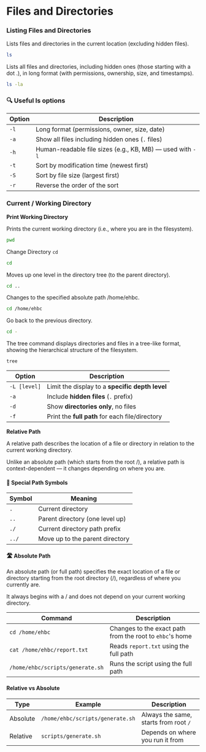 # Files and Directories

### **Listing Files and Directories**

Lists files and directories in the current location (excluding hidden files).

```bash
ls
```

Lists all files and directories, including hidden ones (those starting with a dot .), in long format (with permissions, ownership, size, and timestamps).


```bash
ls -la
```

### 🔍 Useful ls options

| Option | Description                                               |
| ------ | --------------------------------------------------------- |
| `-l`   | Long format (permissions, owner, size, date)              |
| `-a`   | Show all files including hidden ones (`.` files)          |
| `-h`   | Human-readable file sizes (e.g., KB, MB) — used with `-l` |
| `-t`   | Sort by modification time (newest first)                  |
| `-S`   | Sort by file size (largest first)                         |
| `-r`   | Reverse the order of the sort                             |

### Current / Working Directory

**Print Working Directory**

Prints the current working directory (i.e., where you are in the filesystem).

```bash
pwd
```

Change Directory `cd`
```bash
cd 
```

Moves up one level in the directory tree (to the parent directory).
```bash
cd ..
```

Changes to the specified absolute path /home/ehbc.

```bash
cd /home/ehbc
```

Go back to the previous directory.

```bash
cd -
```

The tree command displays directories and files in a tree-like format, showing the hierarchical structure of the filesystem.

```bash
tree
```

| Option       | Description                                     |
| ------------ | ----------------------------------------------- |
| `-L [level]` | Limit the display to a **specific depth level** |
| `-a`         | Include **hidden files** (`.` prefix)           |
| `-d`         | Show **directories only**, no files             |
| `-f`         | Print the **full path** for each file/directory |


**Relative Path**

A relative path describes the location of a file or directory in relation to the current working directory.

Unlike an absolute path (which starts from the root /), a relative path is context-dependent — it changes depending on where you are.

#### 🧱 Special Path Symbols

| Symbol | Meaning                         |
| ------ | ------------------------------- |
| `.`    | Current directory               |
| `..`   | Parent directory (one level up) |
| `./`   | Current directory path prefix   |
| `../`  | Move up to the parent directory |


#### 🛣️ Absolute Path
An absolute path (or full path) specifies the exact location of a file or directory starting from the root directory (/), regardless of where you currently are.

It always begins with a / and does not depend on your current working directory.

| Command                          | Description                                              |
| -------------------------------- | -------------------------------------------------------- |
| `cd /home/ehbc`                  | Changes to the exact path from the root to `ehbc`'s home |
| `cat /home/ehbc/report.txt`      | Reads `report.txt` using the full path                   |
| `/home/ehbc/scripts/generate.sh` | Runs the script using the full path                      |

#### Relative vs Absolute

| Type     | Example                          | Description                           |
| -------- | -------------------------------- | ------------------------------------- |
| Absolute | `/home/ehbc/scripts/generate.sh` | Always the same, starts from root `/` |
| Relative | `scripts/generate.sh`            | Depends on where you run it from      |
